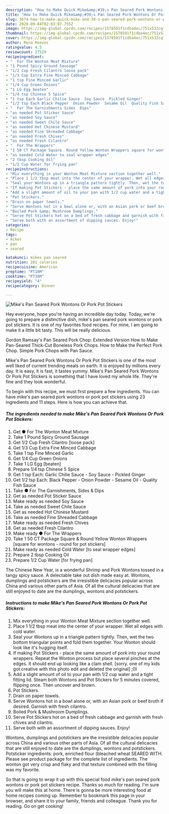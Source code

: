 ```yaml
---
description: "How to Make Quick Mike&amp;#39;s Pan Seared Pork Wontons Or Pork Pot Stickers"
title: "How to Make Quick Mike&amp;#39;s Pan Seared Pork Wontons Or Pork Pot Stickers"
slug: 3674-how-to-make-quick-mike-and-39-s-pan-seared-pork-wontons-or-pork-pot-stickers
date: 2020-09-04T02:03:07.755Z
image: https://img-global.cpcdn.com/recipes/1578591f1cdba4ec/751x532cq70/mikes-pan-seared-pork-wontons-or-pork-pot-stickers-recipe-main-photo.jpg
thumbnail: https://img-global.cpcdn.com/recipes/1578591f1cdba4ec/751x532cq70/mikes-pan-seared-pork-wontons-or-pork-pot-stickers-recipe-main-photo.jpg
cover: https://img-global.cpcdn.com/recipes/1578591f1cdba4ec/751x532cq70/mikes-pan-seared-pork-wontons-or-pork-pot-stickers-recipe-main-photo.jpg
author: Rena Reeves
ratingvalue: 4.5
reviewcount: 27529
recipeingredient:
- "  For The Wonton Meat Mixture"
- "1 Pound Spicy Ground Sausage"
- "1/2 Cup Fresh Cilantro loose pack"
- "1/3 Cup Extra Fine Minced Cabbage"
- "1 tsp Fine Minced Garlic"
- "1/4 Cup Green Onions"
- "1 LG Egg beaten"
- "1/4 tsp Chinese 5 Spice"
- "1 tsp Each Garlic Chilie Sauce  Soy Sauce  Pickled Ginger"
- "1/2 tsp Each Black Pepper  Onion Powder  Sesame Oil  Quality Fish Sauce"
- "  For The Garnishments Sides  Dips"
- "as needed Pot Sticker Sauce"
- "as needed Soy Sauce"
- "as needed Sweet Chile Sauce"
- "as needed Hot Chinese Mustard"
- "as needed Fine Shreaded Cabbage"
- "as needed Fresh Chives"
- "as needed Fresh Cilantro"
- "  For The Wrappers"
- "1 50 CT Package Square  Round Yellow Wonton Wrappers square for wontons  round for pot stickers"
- "as needed Cold Water to seal wrapper edges"
- "2 tbsp Cooking Oil"
- "1/2 Cup Water for frying pan"
recipeinstructions:
- "Mix everything in your Wonton Meat Mixture section together well."
- "Place 1 1/2 tbsp meat into the center of your wrapper. Wet all edges with cold water."
- "Seal your Wontons up in a triangle pattern tightly. Then, wet the two bottom triangular points and fold them together. Your Wonton should look like it&#39;s hugging itself."
- "If making Pot Stickers - place the same amount of pork into your round wrappers. Repeat the Wonton process but place several pinches at the edges. It should end up looking like a clam shell. [sorry. one of my kids got creative with this photo edit and deleted the original] ;0)"
- "Add a slight amount of oil to your pan with 1/2 cup water and a tight fitting lid. Steam both Wontons and Pot Stickers for 5 minutes covered, flipping once. Then uncover and brown."
- "Pot Stickers."
- "Drain on paper towels."
- "Serve Wontons hot in a bowl alone or, with an Asian pork or beef broth if desired. Garnish with fresh cilantro."
- "Boiled Pork &amp; Mushroom Dumplings."
- "Serve Pot Stickers hot on a bed of fresh cabbage and garnish with fresh chives and cilantro."
- "Serve both with an assortment of dipping sauces. Enjoy!"
categories:
- Recipe
tags:
- mikes
- pan
- seared

katakunci: mikes pan seared 
nutrition: 281 calories
recipecuisine: American
preptime: "PT18M"
cooktime: "PT38M"
recipeyield: "4"
recipecategory: Dinner

---
```



![Mike&#39;s Pan Seared Pork Wontons Or Pork Pot Stickers](https://img-global.cpcdn.com/recipes/1578591f1cdba4ec/751x532cq70/mikes-pan-seared-pork-wontons-or-pork-pot-stickers-recipe-main-photo.jpg)

Hey everyone, hope you're having an incredible day today. Today, we're going to prepare a distinctive dish, mike&#39;s pan seared pork wontons or pork pot stickers. It is one of my favorites food recipes. For mine, I am going to make it a little bit tasty. This will be really delicious.

Gordon Ramsay&#39;s Pan Seared Pork Chop: Extended Version How to Make Pan-Seared Thick-Cut Boneless Pork Chops. How to Make the Perfect Pork Chop. Simple Pork Chops with Pan Sauce.

Mike&#39;s Pan Seared Pork Wontons Or Pork Pot Stickers is one of the most well liked of current trending meals on earth. It is enjoyed by millions every day. It is easy, it is fast, it tastes yummy. Mike&#39;s Pan Seared Pork Wontons Or Pork Pot Stickers is something that I have loved my whole life. They're fine and they look wonderful.


To begin with this recipe, we must first prepare a few ingredients. You can have mike&#39;s pan seared pork wontons or pork pot stickers using 23 ingredients and 11 steps. Here is how you can achieve that.

<!--inarticleads1-->

##### The ingredients needed to make Mike&#39;s Pan Seared Pork Wontons Or Pork Pot Stickers:

1. Get  ● For The Wonton Meat Mixture
1. Take 1 Pound Spicy Ground Sausage
1. Get 1/2 Cup Fresh Cilantro [loose pack]
1. Get 1/3 Cup Extra Fine Minced Cabbage
1. Take 1 tsp Fine Minced Garlic
1. Get 1/4 Cup Green Onions
1. Take 1 LG Egg [beaten]
1. Prepare 1/4 tsp Chinese 5 Spice
1. Get 1 tsp Each: Garlic Chilie Sauce - Soy Sauce - Pickled Ginger
1. Get 1/2 tsp Each: Black Pepper - Onion Powder - Sesame Oil - Quality Fish Sauce
1. Take  ● For The Garnishments, Sides &amp; Dips
1. Get as needed Pot Sticker Sauce
1. Make ready as needed Soy Sauce
1. Take as needed Sweet Chile Sauce
1. Get as needed Hot Chinese Mustard
1. Take as needed Fine Shreaded Cabbage
1. Make ready as needed Fresh Chives
1. Get as needed Fresh Cilantro
1. Make ready  ● For The Wrappers
1. Take 1 50 CT Package Square &amp; Round Yellow Wonton Wrappers [square for wontons - round for pot stickers]
1. Make ready as needed Cold Water [to seal wrapper edges]
1. Prepare 2 tbsp Cooking Oil
1. Prepare 1/2 Cup Water [for frying pan]


The Chinese New Year, is a wonderful Shrimp and Pork Wontons tossed in a tangy spicy sauce. A delectable take out dish made easy at. Wontons, dumplings and potstickers are the irresistible delicacies popular across China and various other parts of Asia. Of all the cultural delicacies that are still enjoyed to date are the dumplings, wontons and potstickers. 

<!--inarticleads2-->

##### Instructions to make Mike&#39;s Pan Seared Pork Wontons Or Pork Pot Stickers:

1. Mix everything in your Wonton Meat Mixture section together well.
1. Place 1 1/2 tbsp meat into the center of your wrapper. Wet all edges with cold water.
1. Seal your Wontons up in a triangle pattern tightly. Then, wet the two bottom triangular points and fold them together. Your Wonton should look like it&#39;s hugging itself.
1. If making Pot Stickers - place the same amount of pork into your round wrappers. Repeat the Wonton process but place several pinches at the edges. It should end up looking like a clam shell. [sorry. one of my kids got creative with this photo edit and deleted the original] ;0)
1. Add a slight amount of oil to your pan with 1/2 cup water and a tight fitting lid. Steam both Wontons and Pot Stickers for 5 minutes covered, flipping once. Then uncover and brown.
1. Pot Stickers.
1. Drain on paper towels.
1. Serve Wontons hot in a bowl alone or, with an Asian pork or beef broth if desired. Garnish with fresh cilantro.
1. Boiled Pork &amp; Mushroom Dumplings.
1. Serve Pot Stickers hot on a bed of fresh cabbage and garnish with fresh chives and cilantro.
1. Serve both with an assortment of dipping sauces. Enjoy!


Wontons, dumplings and potstickers are the irresistible delicacies popular across China and various other parts of Asia. Of all the cultural delicacies that are still enjoyed to date are the dumplings, wontons and potstickers. Potsticker ingredients: pork, enriched flour (bleached wheat SEARED WITH. Please see product package for the complete list of ingredients. The wonton got very crisp and flaky and that texture combined with the filling was my favorite. 

So that is going to wrap it up with this special food mike&#39;s pan seared pork wontons or pork pot stickers recipe. Thanks so much for reading. I'm sure you will make this at home. There is gonna be more interesting food at home recipes coming up. Remember to bookmark this page in your browser, and share it to your family, friends and colleague. Thank you for reading. Go on get cooking!
